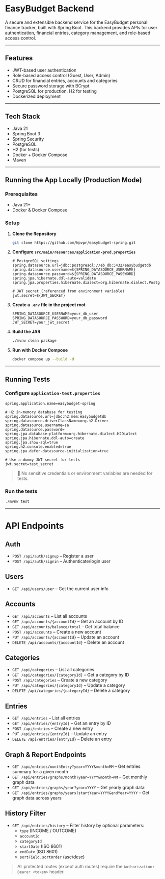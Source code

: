 # EasyBudget Backend

A secure and extensible backend service for the EasyBudget personal finance tracker, built with Spring Boot. This backend provides APIs for user authentication, financial entries, category management, and role-based access control.

---

## Features

- JWT-based user authentication
- Role-based access control (Guest, User, Admin)
- CRUD for financial entries, accounts and categories
- Secure password storage with BCrypt
- PostgreSQL for production, H2 for testing
- Dockerized deployment

---

## Tech Stack

- Java 21
- Spring Boot 3
- Spring Security
- PostgreSQL
- H2 (for tests)
- Docker + Docker Compose
- Maven

---

## Running the App Locally (Production Mode)

### Prerequisites

- Java 21+
- Docker & Docker Compose

### Setup

1. **Clone the Repository**

   ```bash
   git clone https://github.com/Npvpr/easybudget-spring.git
    ````

2. **Configure `src/main/resources/application-prod.properties`**

   ```properties
   # PostgreSQL settings
   spring.datasource.url=jdbc:postgresql://eb_db:5432/easybudgetdb
   spring.datasource.username=${SPRING_DATASOURCE_USERNAME}
   spring.datasource.password=${SPRING_DATASOURCE_PASSWORD}
   spring.jpa.hibernate.ddl-auto=validate
   spring.jpa.properties.hibernate.dialect=org.hibernate.dialect.PostgreSQLDialect

   # JWT secret (referenced from environment variable)
   jwt.secret=${JWT_SECRET}
   ```

3. **Create a `.env` file in the project root**

   ```dotenv
   SPRING_DATASOURCE_USERNAME=your_db_user
   SPRING_DATASOURCE_PASSWORD=your_db_password
   JWT_SECRET=your_jwt_secret
   ```

4. **Build the JAR**

   ```bash
   ./mvnw clean package
   ```

5. **Run with Docker Compose**

   ```bash
   docker compose up --build -d
   ```

---

## Running Tests

### Configure `application-test.properties`

```properties
spring.application.name=easybudget-spring

# H2 in-memory database for testing
spring.datasource.url=jdbc:h2:mem:easybudgetdb
spring.datasource.driverClassName=org.h2.Driver
spring.datasource.username=sa
spring.datasource.password=
spring.jpa.database-platform=org.hibernate.dialect.H2Dialect
spring.jpa.hibernate.ddl-auto=create
spring.jpa.show-sql=true
spring.h2.console.enabled=true
spring.jpa.defer-datasource-initialization=true

# Use a dummy JWT secret for tests
jwt.secret=test_secret
```

> 🔐 No sensitive credentials or environment variables are needed for tests.

### Run the tests

```bash
./mvnw test
```

---

# API Endpoints

## Auth
- `POST /api/auth/signup` – Register a user  
- `POST /api/auth/signin` – Authenticate/login user

## Users
- `GET /api/users/user` – Get the current user info

## Accounts
- `GET /api/accounts` – List all accounts  
- `GET /api/accounts/{accountId}` – Get an account by ID  
- `GET /api/accounts/balance/total` – Get total balance  
- `POST /api/accounts` – Create a new account  
- `PUT /api/accounts/{accountId}` – Update an account  
- `DELETE /api/accounts/{accountId}` – Delete an account

## Categories
- `GET /api/categories` – List all categories  
- `GET /api/categories/{categoryId}` – Get a category by ID  
- `POST /api/categories` – Create a new category  
- `PUT /api/categories/{categoryId}` – Update a category  
- `DELETE /api/categories/{categoryId}` – Delete a category

## Entries
- `GET /api/entries` – List all entries  
- `GET /api/entries/{entryId}` – Get an entry by ID  
- `POST /api/entries` – Create a new entry  
- `PUT /api/entries/{entryId}` – Update an entry  
- `DELETE /api/entries/{entryId}` – Delete an entry

## Graph & Report Endpoints
- `GET /api/entries/monthEntry?year=YYYY&month=MM` – Get entries summary for a given month  
- `GET /api/entries/graphs/month?year=YYYY&month=MM` – Get monthly graph data  
- `GET /api/entries/graphs/year?year=YYYY` – Get yearly graph data  
- `GET /api/entries/graphs/years?startYear=YYYY&endYear=YYYY` – Get graph data across years

## History Filter
- `GET /api/entries/history` – Filter history by optional parameters:
  - `type` (INCOME / OUTCOME)  
  - `accountId`  
  - `categoryId`  
  - `startDate` (ISO 8601)  
  - `endDate` (ISO 8601)  
  - `sortField`, `sortOrder` (asc/desc)

> All protected routes (except auth routes) require the `Authorization: Bearer <token>` header.

